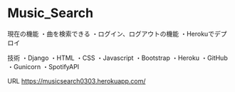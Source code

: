 # Music_Search
現在の機能
・曲を検索できる
・ログイン、ログアウトの機能
・Herokuでデプロイ

技術
・Django
・HTML
・CSS
・Javascript
・Bootstrap
・Heroku
・GitHub
・Gunicorn
・SpotifyAPI

URL
https://musicsearch0303.herokuapp.com/
